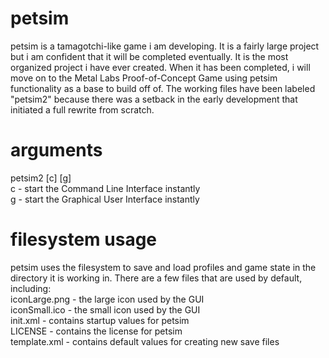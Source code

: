 # petsim
petsim is a tamagotchi-like game i am developing. It is a fairly large project but i am confident that it will be completed eventually. It is the most organized project i have ever created. When it has been completed, i will move on to the Metal Labs Proof-of-Concept Game using petsim functionality as a base to build off of. The working files have been labeled "petsim2" because there was a setback in the early development that initiated a full rewrite from scratch.
# arguments
petsim2 [c] [g]
<br>
c - start the Command Line Interface instantly
<br>
g - start the Graphical User Interface instantly
<br>
# filesystem usage
petsim uses the filesystem to save and load profiles and game state in the directory it is working in. There are a few files that are used by default, including:
<br>
iconLarge.png - the large icon used by the GUI
<br>
iconSmall.ico - the small icon used by the GUI
<br>
init.xml - contains startup values for petsim
<br>
LICENSE - contains the license for petsim
<br>
template.xml - contains default values for creating new save files
<br>

